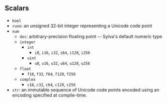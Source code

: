 ## Scalars

- `bool`
- `rune`: an unsigned 32-bit integer representing a Unicode code point
- `num`
  - `dec`: arbitrary-precision floating point -- Sylva's default numeric type
  - `integer`
    - `int`
      - `i8`, `i16`, `i32`, `i64`, `i128`, `i256`
    - `uint`
      - `u8`, `u16`, `u32`, `u64`, `u128`, `u256`
  - `float`
    - `f16`, `f32`, `f64`, `f128`, `f256`
  - `complex`
    - `c16`, `c32`, `c64`, `c128`, `c256`
- `str`: an immutable sequence of Unicode code points encoded using an encoding
         specified at compile-time.
